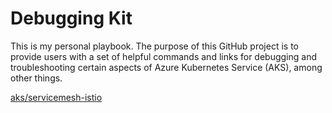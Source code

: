 # Debugging Kit
This is my personal playbook. The purpose of this GitHub project is to provide users with a set of helpful commands and links for debugging and troubleshooting certain aspects of Azure Kubernetes Service (AKS), among other things.

[aks/servicemesh-istio](/aks/servicemesh-istio)
